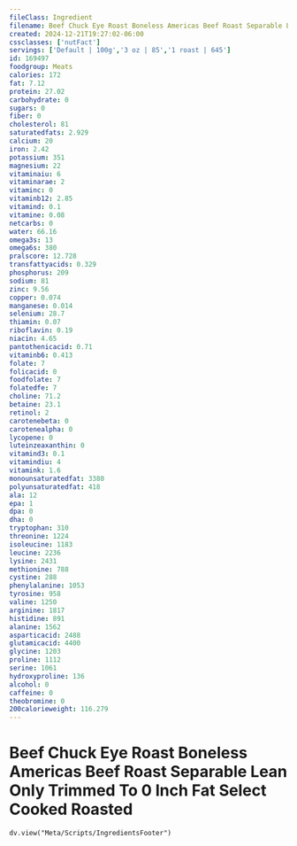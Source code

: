 ```yaml
---
fileClass: Ingredient
filename: Beef Chuck Eye Roast Boneless Americas Beef Roast Separable Lean Only Trimmed To 0 Inch Fat Select Cooked Roasted
created: 2024-12-21T19:27:02-06:00
cssclasses: ['nutFact']
servings: ['Default | 100g','3 oz | 85','1 roast | 645']
id: 169497
foodgroup: Meats
calories: 172
fat: 7.12
protein: 27.02
carbohydrate: 0
sugars: 0
fiber: 0
cholesterol: 81
saturatedfats: 2.929
calcium: 20
iron: 2.42
potassium: 351
magnesium: 22
vitaminaiu: 6
vitaminarae: 2
vitaminc: 0
vitaminb12: 2.85
vitamind: 0.1
vitamine: 0.08
netcarbs: 0
water: 66.16
omega3s: 13
omega6s: 380
pralscore: 12.728
transfattyacids: 0.329
phosphorus: 209
sodium: 81
zinc: 9.56
copper: 0.074
manganese: 0.014
selenium: 28.7
thiamin: 0.07
riboflavin: 0.19
niacin: 4.65
pantothenicacid: 0.71
vitaminb6: 0.413
folate: 7
folicacid: 0
foodfolate: 7
folatedfe: 7
choline: 71.2
betaine: 23.1
retinol: 2
carotenebeta: 0
carotenealpha: 0
lycopene: 0
luteinzeaxanthin: 0
vitamind3: 0.1
vitamindiu: 4
vitamink: 1.6
monounsaturatedfat: 3380
polyunsaturatedfat: 418
ala: 12
epa: 1
dpa: 0
dha: 0
tryptophan: 310
threonine: 1224
isoleucine: 1183
leucine: 2236
lysine: 2431
methionine: 788
cystine: 288
phenylalanine: 1053
tyrosine: 958
valine: 1250
arginine: 1817
histidine: 891
alanine: 1562
asparticacid: 2488
glutamicacid: 4400
glycine: 1203
proline: 1112
serine: 1061
hydroxyproline: 136
alcohol: 0
caffeine: 0
theobromine: 0
200calorieweight: 116.279
---
```


# Beef Chuck Eye Roast Boneless Americas Beef Roast Separable Lean Only Trimmed To 0 Inch Fat Select Cooked Roasted

```dataviewjs
dv.view("Meta/Scripts/IngredientsFooter")
```